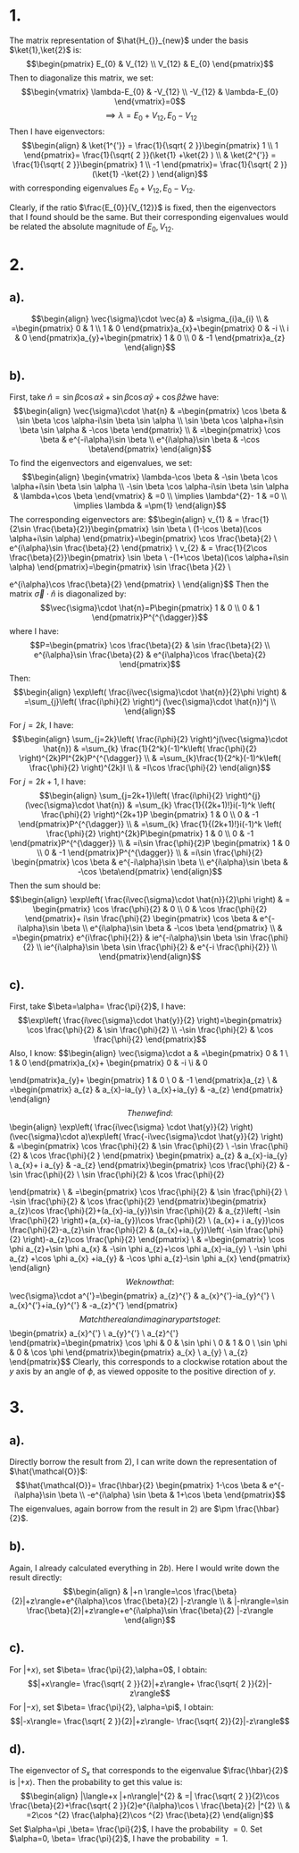 # 1.
The matrix representation of $\hat{H_{}}_{new}$ under the basis $\ket{1},\ket{2}$ is:
$$\begin{pmatrix}
E_{0} & V_{12} \\
V_{12} & E_{0}
\end{pmatrix}$$
Then to diagonalize this matrix, we set:
$$\begin{vmatrix}
\lambda-E_{0} & -V_{12} \\
-V_{12} & \lambda-E_{0}
\end{vmatrix}=0$$
$$\implies \lambda=E_{0}+V_{12},E_{0}-V_{12}$$
Then I have eigenvectors:
$$\begin{align}
 & \ket{1^{'}} = \frac{1}{\sqrt{ 2 }}\begin{pmatrix}
1 \\
 1
\end{pmatrix}= \frac{1}{\sqrt{ 2 }}(\ket{1} +\ket{2} ) \\
 & \ket{2^{'}} = \frac{1}{\sqrt{ 2 }}\begin{pmatrix}
1  \\
 -1
\end{pmatrix}= \frac{1}{\sqrt{ 2 }}(\ket{1} -\ket{2} )
\end{align}$$
with corresponding eigenvalues $E_{0}+V_{12},E_{0}-V_{12}$.

Clearly, if the ratio $\frac{E_{0}}{V_{12}}$ is fixed, then the eigenvectors that I found should be the same. But their corresponding eigenvalues would be related the absolute magnitude of $E_{0},V_{12}$.
# 2.
## a).
$$\begin{align}
\vec{\sigma}\cdot \vec{a} & =\sigma_{i}a_{i} \\
 & =\begin{pmatrix}
0 & 1 \\
1 & 0
\end{pmatrix}a_{x}+\begin{pmatrix}
0 & -i \\
i & 0 
\end{pmatrix}a_{y}+\begin{pmatrix}
1 & 0 \\
0 & -1
\end{pmatrix}a_{z}
\end{align}$$
## b).
First, take $\hat{n}=\sin \beta \cos \alpha \hat{x}+\sin \beta \cos \alpha \hat{y}+\cos \beta \hat{z}$we have:
$$\begin{align}
\vec{\sigma}\cdot \hat{n} & =\begin{pmatrix}
\cos \beta & \sin \beta \cos \alpha-i\sin \beta \sin \alpha \\
\sin \beta \cos \alpha+i\sin \beta \sin \alpha & -\cos \beta
\end{pmatrix} \\
 & =\begin{pmatrix}
\cos \beta & e^{-i\alpha}\sin \beta \\
e^{i\alpha}\sin \beta
 & -\cos \beta\end{pmatrix}
\end{align}$$
To find the eigenvectors and eigenvalues, we set:
$$\begin{align}
  \begin{vmatrix}
\lambda-\cos \beta & -\sin \beta \cos \alpha+i\sin \beta \sin \alpha \\
-\sin \beta \cos \alpha-i\sin \beta \sin \alpha & \lambda+\cos \beta
\end{vmatrix} & =0 \\
  \implies \lambda^{2}- 1 & =0 \\
  \implies \lambda & =\pm{1}
\end{align}$$
The corresponding eigenvectors are:
$$\begin{align}
v_{1} & = \frac{1}{2\sin  \frac{\beta}{2}}\begin{pmatrix}
\sin \beta \\
(1-\cos \beta)(\cos \alpha+i\sin \alpha)
\end{pmatrix}=\begin{pmatrix}
\cos \frac{\beta}{2} \\
e^{i\alpha}\sin \frac{\beta}{2} 
\end{pmatrix} \\
v_{2} & = \frac{1}{2\cos \frac{\beta}{2}}\begin{pmatrix}
\sin \beta \\
-(1+\cos \beta)(\cos \alpha+i\sin \alpha)
\end{pmatrix}=\begin{pmatrix}
\sin \frac{\beta  }{2}  \\

e^{i\alpha}\cos \frac{\beta}{2}
\end{pmatrix} \\
\end{align}$$
Then the matrix $\vec{\sigma}\cdot \hat{n}$ is diagonalized by:
$$\vec{\sigma}\cdot \hat{n}=P\begin{pmatrix}
1 & 0 \\
0 & 1
\end{pmatrix}P^{^{\dagger}}$$
where I have:
$$P=\begin{pmatrix}
\cos \frac{\beta}{2} & \sin \frac{\beta}{2} \\
e^{i\alpha}\sin \frac{\beta}{2} & e^{i\alpha}\cos \frac{\beta}{2}
\end{pmatrix}$$
Then:
$$\begin{align}
\exp\left(  \frac{i\vec{\sigma}\cdot \hat{n}}{2}\phi \right) & =\sum_{j}\left(  \frac{i\phi}{2} \right)^j (\vec{\sigma}\cdot \hat{n})^j  \\
\end{align}$$
For $j=2k$, I have:
$$\begin{align}
\sum_{j=2k}\left( \frac{i\phi}{2} \right)^j(\vec{\sigma}\cdot \hat{n}) & =\sum_{k} \frac{1}{2^k}(-1)^k\left( \frac{\phi}{2} \right)^{2k}PI^{2k}P^{^{\dagger}} \\
 & =\sum_{k}\frac{1}{2^k}(-1)^k\left(  \frac{\phi}{2} \right)^{2k}I \\
 & =I\cos \frac{\phi}{2} 
\end{align}$$
For $j=2k+1$, I have:
$$\begin{align}
\sum_{j=2k+1}\left(  \frac{i\phi}{2} \right)^{j}(\vec{\sigma}\cdot \hat{n}) & =\sum_{k} \frac{1}{(2k+1)!}i(-1)^k \left( \frac{\phi}{2} \right)^{2k+1}P \begin{pmatrix}
1 & 0 \\
0 & -1
\end{pmatrix}P^{^{\dagger}}  \\
 & =\sum_{k} \frac{1}{(2k+1)!}i(-1)^k \left(  \frac{\phi}{2} \right)^{2k}P\begin{pmatrix}
1 & 0 \\
0 & -1 
\end{pmatrix}P^{^{\dagger}} \\
 & =i\sin \frac{\phi}{2}P \begin{pmatrix}
1 & 0  \\
0 & -1
\end{pmatrix}P^{^{\dagger}} \\
 & =i\sin \frac{\phi}{2} \begin{pmatrix}
\cos \beta & e^{-i\alpha}\sin \beta \\
e^{i\alpha}\sin \beta
 & -\cos \beta\end{pmatrix}
\end{align}$$
Then the sum should be:
$$\begin{align}
\exp\left(  \frac{i\vec{\sigma}\cdot \hat{n}}{2}\phi \right)  & = \begin{pmatrix}
\cos \frac{\phi}{2} & 0 \\
0 & \cos \frac{\phi}{2} 
\end{pmatrix}+ i\sin \frac{\phi}{2} \begin{pmatrix}
\cos \beta & e^{-i\alpha}\sin \beta \\
e^{i\alpha}\sin \beta & -\cos \beta
\end{pmatrix} \\
 & =\begin{pmatrix}
e^{i\frac{\phi}{2}} & ie^{-i\alpha}\sin \beta \sin \frac{\phi}{2} \\
ie^{i\alpha}\sin \beta \sin \frac{\phi}{2} & e^{-i \frac{\phi}{2}} \\
\end{pmatrix}\end{align}$$
## c).
First, take $\beta=\alpha= \frac{\pi}{2}$, I have:
$$\exp\left( \frac{i\vec{\sigma}\cdot \hat{y}}{2} \right)=\begin{pmatrix}
\cos \frac{\phi}{2} & \sin \frac{\phi}{2} \\
-\sin \frac{\phi}{2} & \cos \frac{\phi}{2}
\end{pmatrix}$$
Also, I know:
$$\begin{align}
\vec{\sigma}\cdot a & =\begin{pmatrix}
0 & 1 \\
1 & 0
\end{pmatrix}a_{x}+ \begin{pmatrix}
0 & -i \\i & 0

\end{pmatrix}a_{y}+ \begin{pmatrix}
1 & 0 \\
0 & -1
\end{pmatrix}a_{z} \\
 & =\begin{pmatrix}
a_{z} & a_{x}-ia_{y} \\
a_{x}+ia_{y} & -a_{z}
\end{pmatrix}
\end{align}$$
Then we find:
$$\begin{align}
\exp\left( \frac{i\vec{\sigma} \cdot \hat{y}}{2} \right)(\vec{\sigma}\cdot a)\exp\left(  \frac{-i\vec{\sigma}\cdot \hat{y}}{2} \right) & =\begin{pmatrix}
\cos \frac{\phi}{2} & \sin \frac{\phi}{2} \\
-\sin \frac{\phi}{2} & \cos \frac{\phi}{2 }
\end{pmatrix} \begin{pmatrix}
a_{z} & a_{x}-ia_{y} \\
a_{x}+ i a_{y} & -a_{z}
\end{pmatrix}\begin{pmatrix}
\cos  \frac{\phi}{2} & -\sin \frac{\phi}{2}  \\
\sin \frac{\phi}{2} & \cos \frac{\phi}{2}

\end{pmatrix} \\
 & =\begin{pmatrix}
\cos \frac{\phi}{2} & \sin \frac{\phi}{2} \\
-\sin \frac{\phi}{2} &  \cos \frac{\phi}{2}
\end{pmatrix}\begin{pmatrix}
a_{z}\cos \frac{\phi}{2}+(a_{x}-ia_{y})\sin \frac{\phi}{2}   & a_{z}\left( -\sin \frac{\phi}{2} \right)+(a_{x}-ia_{y})\cos \frac{\phi}{2} \\
(a_{x}+ i a_{y})\cos \frac{\phi}{2}-a_{z}\sin \frac{\phi}{2} & (a_{x}+ia_{y})\left( -\sin \frac{\phi}{2} \right)-a_{z}\cos \frac{\phi}{2}
\end{pmatrix} \\
 & =\begin{pmatrix}
\cos \phi a_{z}+\sin \phi a_{x} & -\sin \phi a_{z}+\cos \phi a_{x}-ia_{y} \\
-\sin \phi a_{z} +\cos \phi  a_{x}  +ia_{y} & -\cos \phi a_{z}-\sin \phi a_{x}
\end{pmatrix}
\end{align}$$
We know that:
$$\vec{\sigma}\cdot a^{'}=\begin{pmatrix}
a_{z}^{'} & a_{x}^{'}-ia_{y}^{'} \\
a_{x}^{'}+ia_{y}^{'} & -a_{z}^{'}
\end{pmatrix}$$
Match the real and imaginary parts to get:
$$\begin{pmatrix}
a_{x}^{'} \\
a_{y}^{'} \\
a_{z}^{'}
\end{pmatrix}=\begin{pmatrix}
\cos \phi & 0 & \sin \phi \\
0 & 1 & 0 \\
\sin \phi & 0 & \cos \phi
\end{pmatrix}\begin{pmatrix}
a_{x} \\
a_{y} \\
a_{z}
\end{pmatrix}$$
Clearly, this corresponds to a clockwise rotation about the $y$ axis by an angle of $\phi$, as viewed opposite to the positive direction of $y$.

# 3.
## a).
Directly borrow the result from $2)$, I can write down the representation of $\hat{\mathcal{O}}$:
$$\hat{\mathcal{O}}= \frac{\hbar}{2} \begin{pmatrix}
1-\cos \beta & e^{-i\alpha}\sin \beta \\
-e^{i\alpha}  \sin \beta & 1+\cos \beta
\end{pmatrix}$$
The eigenvalues, again borrow from the result in $2)$ are $\pm \frac{\hbar}{2}$.
## b).
Again, I already calculated everything in $2b)$. Here I would write down the result directly:
$$\begin{align}
 & |+n \rangle=\cos \frac{\beta}{2}|+z\rangle+e^{i\alpha}\cos \frac{\beta}{2} |-z\rangle \\
 & |-n\rangle=\sin \frac{\beta}{2}|+z\rangle+e^{i\alpha}\sin \frac{\beta}{2} |-z\rangle
\end{align}$$
## c).
For $|+x\rangle$, set $\beta= \frac{\pi}{2},\alpha=0$, I obtain:
$$|+x\rangle= \frac{\sqrt{ 2 }}{2}|+z\rangle+ \frac{\sqrt{ 2 }}{2}|-z\rangle$$
For $|-x\rangle$, set $\beta= \frac{\pi}{2}, \alpha=\pi$, I obtain:
$$|-x\rangle= \frac{\sqrt{ 2 }}{2}|+z\rangle- \frac{\sqrt{  2}}{2}|-z\rangle$$
## d).
The eigenvector of $S_{x}$ that corresponds to the eigenvalue $\frac{\hbar}{2}$ is $|+x\rangle$. Then the probability to get this value is:
$$\begin{align}
|\langle+x |+n\rangle|^{2} & =| \frac{\sqrt{ 2 }}{2}\cos \frac{\beta}{2}+\frac{\sqrt{ 2 }}{2}e^{i\alpha}\cos \ \frac{\beta}{2} |^{2} \\
 & =2\cos ^{2} \frac{\alpha}{2}\cos ^{2} \frac{\beta}{2}
\end{align}$$
Set $\alpha=\pi ,\beta= \frac{\pi}{2}$, I have the probability $=0$. Set $\alpha=0, \beta= \frac{\pi}{2}$, I have the probability $=1$.
